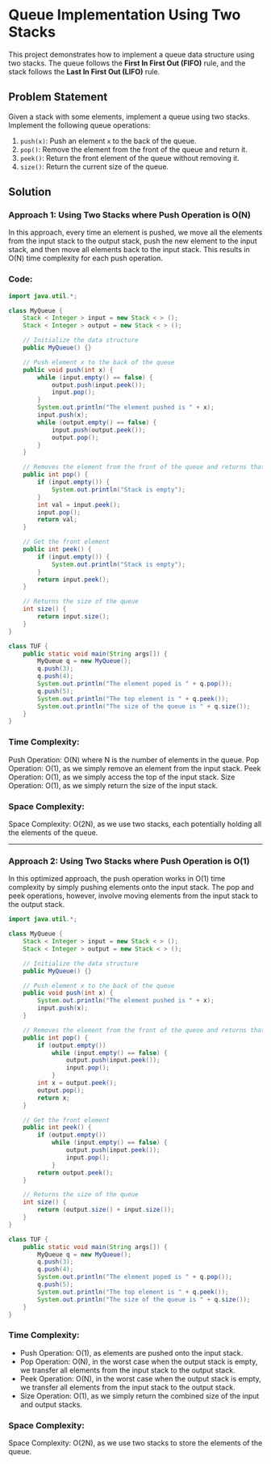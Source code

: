 # Queue Implementation Using Two Stacks

This project demonstrates how to implement a queue data structure using two stacks. The queue follows the **First In First Out (FIFO)** rule, and the stack follows the **Last In First Out (LIFO)** rule.

## Problem Statement

Given a stack with some elements, implement a queue using two stacks. Implement the following queue operations:

1. `push(x)`: Push an element `x` to the back of the queue.
2. `pop()`: Remove the element from the front of the queue and return it.
3. `peek()`: Return the front element of the queue without removing it.
4. `size()`: Return the current size of the queue.

## Solution

### Approach 1: Using Two Stacks where Push Operation is O(N)

In this approach, every time an element is pushed, we move all the elements from the input stack to the output stack, push the new element to the input stack, and then move all elements back to the input stack. This results in O(N) time complexity for each push operation.

### Code:

```java
import java.util.*;

class MyQueue {
    Stack < Integer > input = new Stack < > ();
    Stack < Integer > output = new Stack < > ();

    // Initialize the data structure
    public MyQueue() {}

    // Push element x to the back of the queue
    public void push(int x) {
        while (input.empty() == false) {
            output.push(input.peek());
            input.pop();
        }
        System.out.println("The element pushed is " + x);
        input.push(x);
        while (output.empty() == false) {
            input.push(output.peek());
            output.pop();
        }
    }

    // Removes the element from the front of the queue and returns that element
    public int pop() {
        if (input.empty()) {
            System.out.println("Stack is empty");
        }
        int val = input.peek();
        input.pop();
        return val;
    }

    // Get the front element
    public int peek() {
        if (input.empty()) {
            System.out.println("Stack is empty");
        }
        return input.peek();
    }

    // Returns the size of the queue
    int size() {
        return input.size();
    }
}

class TUF {
    public static void main(String args[]) {
        MyQueue q = new MyQueue();
        q.push(3);
        q.push(4);
        System.out.println("The element poped is " + q.pop());
        q.push(5);
        System.out.println("The top element is " + q.peek());
        System.out.println("The size of the queue is " + q.size());
    }
}
```

### Time Complexity:
Push Operation: O(N) where N is the number of elements in the queue.
Pop Operation: O(1), as we simply remove an element from the input stack.
Peek Operation: O(1), as we simply access the top of the input stack.
Size Operation: O(1), as we simply return the size of the input stack.

### Space Complexity:
Space Complexity: O(2N), as we use two stacks, each potentially holding all the elements of the queue.

---

### Approach 2: Using Two Stacks where Push Operation is O(1)

In this optimized approach, the push operation works in O(1) time complexity by simply pushing elements onto the input stack. The pop and peek operations, however, involve moving elements from the input stack to the output stack.

```java
import java.util.*;

class MyQueue {
    Stack < Integer > input = new Stack < > ();
    Stack < Integer > output = new Stack < > ();

    // Initialize the data structure
    public MyQueue() {}

    // Push element x to the back of the queue
    public void push(int x) {
        System.out.println("The element pushed is " + x);
        input.push(x);
    }

    // Removes the element from the front of the queue and returns that element
    public int pop() {
        if (output.empty())
            while (input.empty() == false) {
                output.push(input.peek());
                input.pop();
            }
        int x = output.peek();
        output.pop();
        return x;
    }

    // Get the front element
    public int peek() {
        if (output.empty())
            while (input.empty() == false) {
                output.push(input.peek());
                input.pop();
            }
        return output.peek();
    }

    // Returns the size of the queue
    int size() {
        return (output.size() + input.size());
    }
}

class TUF {
    public static void main(String args[]) {
        MyQueue q = new MyQueue();
        q.push(3);
        q.push(4);
        System.out.println("The element poped is " + q.pop());
        q.push(5);
        System.out.println("The top element is " + q.peek());
        System.out.println("The size of the queue is " + q.size());
    }
}
```

### Time Complexity:
- Push Operation: O(1), as elements are pushed onto the input stack.
- Pop Operation: O(N), in the worst case when the output stack is empty, we transfer all elements from the input stack to the output stack.
- Peek Operation: O(N), in the worst case when the output stack is empty, we transfer all elements from the input stack to the output stack.
- Size Operation: O(1), as we simply return the combined size of the input and output stacks.

### Space Complexity:
Space Complexity: O(2N), as we use two stacks to store the elements of the queue.

